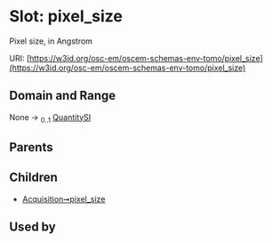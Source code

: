 
# Slot: pixel_size

Pixel size, in Angstrom

URI: [https://w3id.org/osc-em/oscem-schemas-env-tomo/pixel_size](https://w3id.org/osc-em/oscem-schemas-env-tomo/pixel_size)


## Domain and Range

None &#8594;  <sub>0..1</sub> [QuantitySI](QuantitySI.md)

## Parents


## Children

 *  [Acquisition➞pixel_size](Acquisition_pixel_size.md)

## Used by

